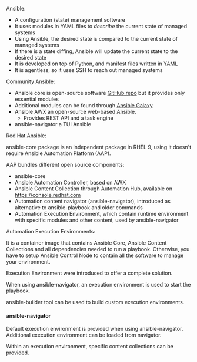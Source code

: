Ansible:

- A configuration (state) management software
- It uses modules in YAML files to _describe_ the current state of managed systems
- Using Ansible, the desired state is compared to the current state of managed systems
- If there is a state diffing, Ansible will update the current state to the desired state
- It is developed on top of Python, and manifest files written in YAML
- It is agentless, so it uses SSH to reach out managed systems

Community Ansible:

- Ansible core is open-source software [GitHub repo](https://github.com/ansible/ansible) but it provides only essential modules
- Additional modules can be found through [Ansible Galaxy](https://galaxy.ansible.com)
- Ansible AWX an open-source web-based Ansible.
	- Provides REST API and a task engine
- ansible-navigator a TUI Ansible

Red Hat Ansible:

ansible-core package is an independent package in RHEL 9, using it doesn't require Ansible Automation Platform (AAP).

AAP bundles different open source components:

- ansible-core
- Ansible Automation Controller, based on AWX
- Ansible Content Collection through Automation Hub, available on https://console.redhat.com
- Automation content navigator (ansible-navigator), introduced as alternative to ansible-playbook and older commands
- Automation Execution Environment, which contain runtime environment with specific modules and other content, used by ansible-navigator

Automation Execution Environments:

It is a container image that contains Ansible Core, Ansible Content Collections and all dependencies needed to run a playbook. Otherwise, you have to setup Ansible Control Node to contain all the software to manage your environment.

Execution Environment were introduced to offer a complete solution.

When using ansible-navigator, an execution environment is used to start the playbook.

ansible-builder tool can be used to build custom execution environments.

#### ansible-navigator

Default execution environment is provided when using ansible-navigator. Additional execution environment can be loaded from navigator.

Within an execution environment, specific content collections can be provided.